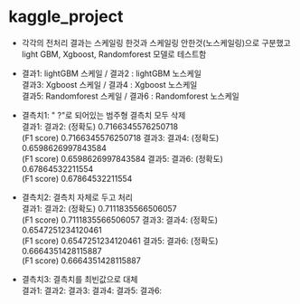 # kaggle_project

- 각각의 전처리 결과는 스케일링 한것과 스케일링 안한것(노스케일링)으로 구분했고  
light GBM, Xgboost, Randomforest 모델로 테스트함

- 결과1: lightGBM 스케일 / 결과2 : lightGBM 노스케일  
결과3: Xgboost 스케일 / 결과4 : Xgboost 노스케일  
결과5: Randomforest 스케일 / 결과6 : Randomforest 노스케일  


- 결측치1: " ?"로 되어있는 범주형 결측치 모두 삭제  
결과1: 
결과2: (정확도) 0.7166345576250718 <br>
      (F1 score) 0.7166345576250718
결과3: 
결과4: (정확도) 0.6598626997843584 <br>
      (F1 score) 0.6598626997843584
결과5: 
결과6: (정확도) 0.67864532211554 <br>
      (F1 score) 0.67864532211554

- 결측치2: 결측치 자체로 두고 처리  
결과1: 
결과2: (정확도) 0.7111835566506057 <br>
      (F1 score) 0.7111835566506057
결과3: 
결과4: (정확도) 0.6547251234120461 <br>
      (F1 score) 0.6547251234120461
결과5: 
결과6: (정확도) 0.6664351428115887 <br>
      (F1 score) 0.6664351428115887

- 결측치3: 결측치를 최빈값으로 대체  
결과1: 결과2: 결과3: 결과4: 결과5: 결과6:
